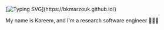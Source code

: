 [![Typing SVG](https://readme-typing-svg.demolab.com?font=Roboto+Mono&pause=1000&random=false&width=435&lines=Hello!)](https://bkmarzouk.github.io/)

My name is Kareem, and I'm a research software engineer 🔭🧬🌱

<!--
**bkmarzouk/bkmarzouk** is a ✨ _special_ ✨ repository because its `README.md` (this file) appears on your GitHub profile.

Here are some ideas to get you started:

- 🔭 I’m currently working on ...
- 🌱 I’m currently learning ...
- 👯 I’m looking to collaborate on ...
- 🤔 I’m looking for help with ...
- 💬 Ask me about ...
- 📫 How to reach me: ...
- 😄 Pronouns: ...
- ⚡ Fun fact: ...

Useful links: https://readme-typing-svg.demolab.com/demo/

-->
